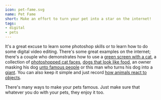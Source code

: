 ```yaml
---
icon: pet-fame.svg
name: Pet Fame
short: Make an effort to turn your pet into a star on the internet!
tags:
- digital
- pets
---
```


It's a great excuse to learn some photoshop skills or to learn
how to do some digital video editing. There's some great examples
on the internet; there's a couple who demonstrates how to use a 
[green screen with a cat](https://www.youtube.com/channel/UCpLQXR116cLVUa1LRY8KS4w), a collection of 
[photoshopped cat faces](https://imgur.com/gallery/dl0WxHv), 
[dogs that look like food](https://www.boredpanda.com/dogs-food-funny-photoshop-edits-dogs-infood/), an owner
masking his dog [unto famous people](https://www.boredpanda.com/dog-photoshopped-famous-photos-shiba-inu/) or this man who
turns his dog into a [giant](https://www.boredpanda.com/giant-dog-photoshop-adventures-juji-christopher-cline/). 
You can also keep it simple and just
record [how animals react to objects](https://www.youtube.com/watch?v=2XID_W4neJo).

There's many ways to make your pets famous. Just make sure that 
whatever you do with your pets, they enjoy it too. 